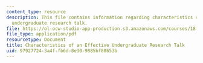 ```yaml
---
content_type: resource
description: This file contains information regarding characteristics of an effective
  undergraduate research talk.
file: https://ol-ocw-studio-app-production.s3.amazonaws.com/courses/18-821-project-laboratory-in-mathematics-spring-2013/979277243a4ffb6d8e309885bf88653b_MIT18_821S13_presentnotes.pdf
file_type: application/pdf
resourcetype: Document
title: Characteristics of an Effective Undergraduate Research Talk
uid: 97927724-3a4f-fb6d-8e30-9885bf88653b
---
```

